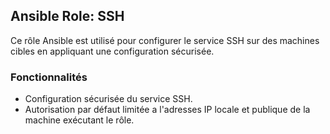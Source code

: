 ## Ansible Role: SSH
Ce rôle Ansible est utilisé pour configurer le service SSH sur des machines cibles en appliquant une configuration sécurisée.

### Fonctionnalités
- Configuration sécurisée du service SSH.
- Autorisation par défaut limitée a l'adresses IP locale et publique de la machine exécutant le rôle.